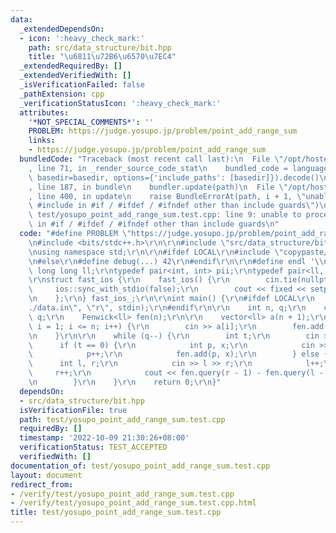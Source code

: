 ```yaml
---
data:
  _extendedDependsOn:
  - icon: ':heavy_check_mark:'
    path: src/data_structure/bit.hpp
    title: "\u6811\u72B6\u6570\u7EC4"
  _extendedRequiredBy: []
  _extendedVerifiedWith: []
  _isVerificationFailed: false
  _pathExtension: cpp
  _verificationStatusIcon: ':heavy_check_mark:'
  attributes:
    '*NOT_SPECIAL_COMMENTS*': ''
    PROBLEM: https://judge.yosupo.jp/problem/point_add_range_sum
    links:
    - https://judge.yosupo.jp/problem/point_add_range_sum
  bundledCode: "Traceback (most recent call last):\n  File \"/opt/hostedtoolcache/Python/3.10.7/x64/lib/python3.10/site-packages/onlinejudge_verify/documentation/build.py\"\
    , line 71, in _render_source_code_stat\n    bundled_code = language.bundle(stat.path,\
    \ basedir=basedir, options={'include_paths': [basedir]}).decode()\n  File \"/opt/hostedtoolcache/Python/3.10.7/x64/lib/python3.10/site-packages/onlinejudge_verify/languages/cplusplus.py\"\
    , line 187, in bundle\n    bundler.update(path)\n  File \"/opt/hostedtoolcache/Python/3.10.7/x64/lib/python3.10/site-packages/onlinejudge_verify/languages/cplusplus_bundle.py\"\
    , line 400, in update\n    raise BundleErrorAt(path, i + 1, \"unable to process\
    \ #include in #if / #ifdef / #ifndef other than include guards\")\nonlinejudge_verify.languages.cplusplus_bundle.BundleErrorAt:\
    \ test/yosupo_point_add_range_sum.test.cpp: line 9: unable to process #include\
    \ in #if / #ifdef / #ifndef other than include guards\n"
  code: "#define PROBLEM \"https://judge.yosupo.jp/problem/point_add_range_sum\"\r\
    \n#include <bits/stdc++.h>\r\n\r\n#include \"src/data_structure/bit.hpp\"\r\n\r\
    \nusing namespace std;\r\n\r\n#ifdef LOCAL\r\n#include \"copypaste/debug.h\"\r\
    \n#else\r\n#define debug(...) 42\r\n#endif\r\n\r\n#define endl '\\n'\r\ntypedef\
    \ long long ll;\r\ntypedef pair<int, int> pii;\r\ntypedef pair<ll, ll> pll;\r\n\
    \r\nstruct fast_ios {\r\n    fast_ios() {\r\n        cin.tie(nullptr);\r\n   \
    \     ios::sync_with_stdio(false);\r\n        cout << fixed << setprecision(10);\r\
    \n    };\r\n} fast_ios_;\r\n\r\nint main() {\r\n#ifdef LOCAL\r\n    freopen(\"\
    ./data.in\", \"r\", stdin);\r\n#endif\r\n\r\n    int n, q;\r\n    cin >> n >>\
    \ q;\r\n    Fenwick<ll> fen(n);\r\n\r\n    vector<ll> a(n + 1);\r\n    for (int\
    \ i = 1; i <= n; i++) {\r\n        cin >> a[i];\r\n        fen.add(i, a[i]);\r\
    \n    }\r\n\r\n    while (q--) {\r\n        int t;\r\n        cin >> t;\r\n  \
    \      if (t == 0) {\r\n            int p, x;\r\n            cin >> p >> x;\r\n\
    \            p++;\r\n            fen.add(p, x);\r\n        } else {\r\n      \
    \      int l, r;\r\n            cin >> l >> r;\r\n            l++;\r\n       \
    \     r++;\r\n            cout << fen.query(r - 1) - fen.query(l - 1) << endl;\r\
    \n        }\r\n    }\r\n    return 0;\r\n}"
  dependsOn:
  - src/data_structure/bit.hpp
  isVerificationFile: true
  path: test/yosupo_point_add_range_sum.test.cpp
  requiredBy: []
  timestamp: '2022-10-09 21:30:26+08:00'
  verificationStatus: TEST_ACCEPTED
  verifiedWith: []
documentation_of: test/yosupo_point_add_range_sum.test.cpp
layout: document
redirect_from:
- /verify/test/yosupo_point_add_range_sum.test.cpp
- /verify/test/yosupo_point_add_range_sum.test.cpp.html
title: test/yosupo_point_add_range_sum.test.cpp
---
```

